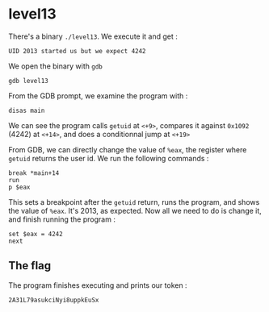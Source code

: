 # level13

There's a binary `./level13`. We execute it and get :

```
UID 2013 started us but we expect 4242
```

We open the binary with `gdb`

```
gdb level13
```

From the GDB prompt, we examine the program with :

```
disas main
```

We can see the program calls `getuid` at `<+9>`, compares it against `0x1092` (4242) at `<+14>`, and does a conditionnal jump at `<+19>`

From GDB, we can directly change the value of `%eax`, the register where `getuid` returns the user id. We run the following commands :

```
break *main+14
run
p $eax
```

This sets a breakpoint after the `getuid` return, runs the program, and shows the value of `%eax`. It's 2013, as expected. Now all we need to do is change it, and finish running the program :

```
set $eax = 4242
next
```

## The flag

The program finishes executing and prints our token :

```
2A31L79asukciNyi8uppkEuSx
```